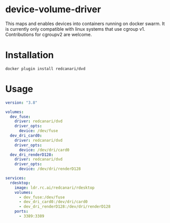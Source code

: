 # device-volume-driver

This maps and enables devices into containers running on docker swarm. It is currently only compatible with linux systems that use cgroup v1. Contributions
for cgroupv2 are welcome.

# Installation

`docker plugin install redcanari/dvd`

# Usage

```yaml
version: "3.8"

volumes:
  dev_fuse:
    driver: redcanari/dvd
    driver_opts:
      device: /dev/fuse
  dev_dri_card0:
    driver: redcanari/dvd
    driver_opts:
      device: /dev/dri/card0
  dev_dri_renderD128:
    driver: redcanari/dvd
    driver_opts:
      device: /dev/dri/renderD128

services:
  rdesktop:
    image: ldr.rc.ai/redcanari/rdesktop
    volumes:
      - dev_fuse:/dev/fuse
      - dev_dri_card0:/dev/dri/card0
      - dev_dri_renderD128:/dev/dri/renderD128
    ports:
      - 3389:3389

```
